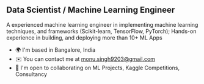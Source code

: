 Data Scientist / Machine Learning Engineer
------------------------------------------

A experienced machine learning engineer in implementing machine learning techniques, and frameworks (Scikit-learn, TensorFlow, PyTorch); Hands-on experience in building, and deploying more than 10+ ML Apps

* 🌍  I'm based in Bangalore, India
* ✉️  You can contact me at [monu.singh9203@gmail.com](mailto:monu.singh9203@gmail.com)
* 🤝  I'm open to collaborating on ML Projects, Kaggle Competitions, Consultancy

<!---
MonuSingh16/MonuSingh16 is a ✨ special ✨ repository because its `README.md` (this file) appears on your GitHub profile.
You can click the Preview link to take a look at your changes.
--->
